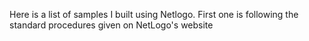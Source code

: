 Here is a list of samples I built using Netlogo.
First one is following the standard procedures given on NetLogo's website
